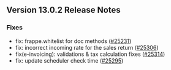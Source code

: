 ## Version 13.0.2 Release Notes

### Fixes
- fix: frappe.whitelist for doc methods ([#25231](https://github.com/viyaga/erpnext/pull/25231))
- fix: incorrect incoming rate for the sales return ([#25306](https://github.com/viyaga/erpnext/pull/25306))
- fix(e-invoicing): validations & tax calculation fixes ([#25314](https://github.com/viyaga/erpnext/pull/25314))
- fix: update scheduler check time ([#25295](https://github.com/viyaga/erpnext/pull/25295))